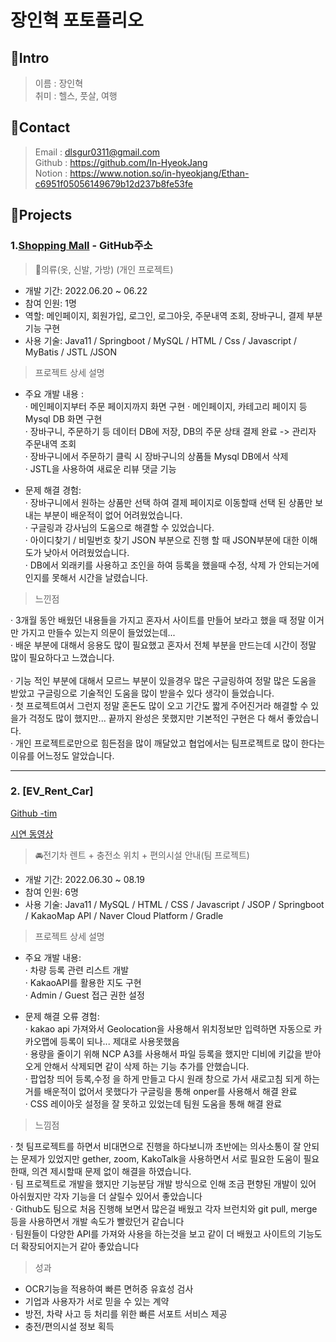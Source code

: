 # 장인혁 포토플리오

## 📌Intro

> 이름 : 장인혁 <br>
> 취미 : 헬스, 풋살, 여행

## 📌Contact

> Email : dlsgur0311@gmail.com<br>
> Github : https://github.com/In-HyeokJang<br>
> Notion : https://www.notion.so/in-hyeokjang/Ethan-c6951f05056149679b12d237b8fe53fe<br>

## 📌Projects

### 1.[Shopping Mall](https://github.com/In-HyeokJang/Shopping-mall_Portfolio) - GitHub주소

> 👗의류(옷, 신발, 가방) (개인 프로젝트)

- 개발 기간: 2022.06.20 ~ 06.22
- 참여 인원: 1명
- 역할: 메인페이지, 회원가입, 로그인, 로그아웃, 주문내역 조회, 장바구니, 결제 부분 기능 구현
- 사용 기술: Java11 / Springboot / MySQL / HTML / Css / Javascript / MyBatis / JSTL /JSON

> 프로젝트 상세 설명

- 주요 개발 내용 : <br>
  · 메인페이지부터 주문 페이지까지 화면 구현
  · 메인페이지, 카테고리 페이지 등 Mysql DB 화면 구현 <br>
  · 장바구니, 주문하기 등 데이터 DB에 저장, DB의 주문 상태 결제 완료 -> 관리자 주문내역 조회<br>
  · 장바구니에서 주문하기 클릭 시 장바구니의 상품들 Mysql DB에서 삭제<br>
  · JSTL을 사용하여 새료운 리뷰 댓글 기능<br>

- 문제 해결 경험: <br>
  · 장바구니에서 원하는 상품만 선택 하여 결제 페이지로 이동할때 선택 된 상품만 보내는 부분이 배운적이 없어 어려웠었습니다.<br>
  · 구글링과 강사님의 도움으로 해결할 수 있었습니다.<br>
  · 아이디찾기 / 비밀번호 찾기 JSON 부분으로 진행 할 때 JSON부분에 대한 이해도가 낮아서 어려웠었습니다.<br>
  · DB에서 외래키를 사용하고 조인을 하여 등록을 했을때 수정, 삭제 가 안되는거에 인지를 못해서 시간을 날렸습니다.<br>

> 느낀점

· 3개월 동안 배웠던 내용들을 가지고 혼자서 사이트를 만들어 보라고 했을 때 정말 이거만 가지고 만들수 있는지 의문이 들었었는데... <br>
· 배운 부분에 대해서 응용도 많이 필요했고 혼자서 전체 부분을 만드는데 시간이 정말 많이 필요하다고 느꼈습니다.<br><br>
· 기능 적인 부분에 대해서 모르느 부분이 있을경우 많은 구글링하여 정말 많은 도움을 받았고 구글링으로 기술적인 도움을 많이 받을수 있다 생각이 들었습니다.<br>
· 첫 프로젝트여서 그런지 정말 혼돈도 많이 오고 기간도 짧게 주어진거라 해결할 수 있을가 걱정도 많이 했지만... 끝까지 완성은 못했지만 기본적인 구현은 다 해서 좋았습니다.<br>
· 개인 프로젝트로만으로 힘든점을 많이 깨달았고 협업에서는 팀프로젝트로 많이 한다는 이유를 어느정도 알았습니다.<br>

---

### 2. [EV_Rent_Car]

[Github -tim](https://github.com/ISOSIM/Rent-Car-electtronic/tree/jih)

[시연 동영상](https://youtu.be/A0iuizxd66w)

> 🚘전기차 렌트 + 충전소 위치 + 편의시설 안내(팀 프로젝트)

- 개발 기간: 2022.06.30 ~ 08.19
- 참여 인원: 6명
- 사용 기술: Java11 / MySQL / HTML / CSS / Javascript / JSOP / Springboot / KakaoMap API / Naver Cloud Platform / Gradle

> 프로젝트 상세 설명

- 주요 개발 내용: <br>
  · 차량 등록 관련 리스트 개발<br>
  · KakaoAPI를 활용한 지도 구현<br>
  · Admin / Guest 접근 권한 설정<br>

- 문제 해결 오류 경험:<br>
  · kakao api 가져와서 Geolocation을 사용해서 위치정보만 입력하면 자동으로 카카오맵에 등록이 되나... 제대로 사용못했음<br>
  · 용량을 줄이기 위해 NCP A3를 사용해서 파일 등록을 했지만 디비에 키값을 받아오게 안해서 삭제되면 같이 삭제 하는 기능 추가를 안했습니다.<br>
  · 팝업창 띄어 등록,수정 을 하게 만들고 다시 원래 창으로 가서 새로고침 되게 하는거를 배운적이 없어서 못했다가 구글링을 통해 onper를 사용해서 해결 완료<br>
  · CSS 레이아웃 설정을 잘 못하고 있었는데 팀원 도움을 통해 해결 완료<br>

> 느낌점

· 첫 팀프로젝트를 하면서 비대면으로 진행을 하다보니까 초반에는 의사소통이 잘 안되는 문제가 있었지만 gether, zoom, KakoTalk을 사용하면서 서로 필요한 도움이 필요한때, 의견 제시할때 문제 없이 해결을 하였습니다.<br>
· 팀 프로젝트로 개발을 했지만 기능분담 개발 방식으로 인해 조금 편향된 개발이 있어 아쉬웠지만 각자 기능을 더 살릴수 있어서 좋았습니다<br>
· Github도 팀으로 처음 진행해 보면서 많은걸 배웠고 각자 브런치와 git pull, merge 등을 사용하면서 개발 속도가 빨랐던거 같습니다 <br>
· 팀원들이 다양한 API를 가져와 사용을 하는것을 보고 같이 더 배웠고 사이트의 기능도 더 확장되어지는거 같아 좋았습니다<br>

> 성과

- OCR기능을 적용하여 빠른 면허증 유효성 검사
- 기업과 사용자가 서로 믿을 수 있는 계약
- 방전, 차략 사고 등 처리를 위한 빠른 서포트 서비스 제공
- 충전/편의시설 정보 획득

